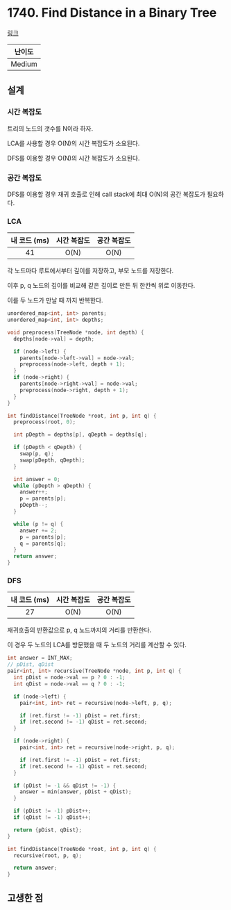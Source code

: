 # 1740. Find Distance in a Binary Tree

[링크](https://leetcode.com/problems/find-distance-in-a-binary-tree/description/)

| 난이도 |
| :----: |
| Medium |

## 설계

### 시간 복잡도

트리의 노드의 갯수를 N이라 하자.

LCA를 사용할 경우 O(N)의 시간 복잡도가 소요된다.

DFS를 이용할 경우 O(N)의 시간 복잡도가 소요된다.

### 공간 복잡도

DFS를 이용할 경우 재귀 호출로 인해 call stack에 최대 O(N)의 공간 복잡도가 필요하다.

### LCA

| 내 코드 (ms) | 시간 복잡도 | 공간 복잡도 |
| :----------: | :---------: | :---------: |
|      41      |    O(N)     |    O(N)     |

각 노드마다 루트에서부터 깊이를 저장하고, 부모 노드를 저장한다.

이후 p, q 노드의 깊이를 비교해 같은 깊이로 만든 뒤 한칸씩 위로 이동한다.

이를 두 노드가 만날 때 까지 반복한다.

```cpp
unordered_map<int, int> parents;
unordered_map<int, int> depths;

void preprocess(TreeNode *node, int depth) {
  depths[node->val] = depth;

  if (node->left) {
    parents[node->left->val] = node->val;
    preprocess(node->left, depth + 1);
  }
  if (node->right) {
    parents[node->right->val] = node->val;
    preprocess(node->right, depth + 1);
  }
}

int findDistance(TreeNode *root, int p, int q) {
  preprocess(root, 0);

  int pDepth = depths[p], qDepth = depths[q];

  if (pDepth < qDepth) {
    swap(p, q);
    swap(pDepth, qDepth);
  }

  int answer = 0;
  while (pDepth > qDepth) {
    answer++;
    p = parents[p];
    pDepth--;
  }

  while (p != q) {
    answer += 2;
    p = parents[p];
    q = parents[q];
  }
  return answer;
}
```

### DFS

| 내 코드 (ms) | 시간 복잡도 | 공간 복잡도 |
| :----------: | :---------: | :---------: |
|      27      |    O(N)     |    O(N)     |

재귀호출의 반환값으로 p, q 노드까지의 거리를 반환한다.

이 경우 두 노드의 LCA를 방문했을 때 두 노드의 거리를 계산할 수 있다.

```cpp
int answer = INT_MAX;
// pDist, qDist
pair<int, int> recursive(TreeNode *node, int p, int q) {
  int pDist = node->val == p ? 0 : -1;
  int qDist = node->val == q ? 0 : -1;

  if (node->left) {
    pair<int, int> ret = recursive(node->left, p, q);

    if (ret.first != -1) pDist = ret.first;
    if (ret.second != -1) qDist = ret.second;
  }

  if (node->right) {
    pair<int, int> ret = recursive(node->right, p, q);

    if (ret.first != -1) pDist = ret.first;
    if (ret.second != -1) qDist = ret.second;
  }

  if (pDist != -1 && qDist != -1) {
    answer = min(answer, pDist + qDist);
  }

  if (pDist != -1) pDist++;
  if (qDist != -1) qDist++;

  return {pDist, qDist};
}

int findDistance(TreeNode *root, int p, int q) {
  recursive(root, p, q);

  return answer;
}
```

## 고생한 점
